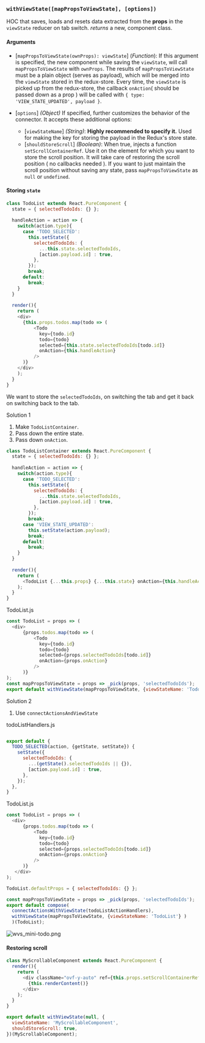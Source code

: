 ### `withViewState([mapPropsToViewState], [options])`
HOC that saves, loads and resets data extracted from the **props** in the `viewState` reducer on tab switch.
*returns* a new, component class.

#### Arguments

* [`mapPropsToViewState(ownProps): viewState`] \(*Function*): If this argument is specified, the new component while saving the `viewState`, will call `mapPropsToViewState` with `ownProps`. The results of `mapPropsToViewState` must be a plain object (serves as payload), which will be merged into the `viewState` stored in the redux-store. Every time, the `viewState` is picked up from the redux-store, the callback `onAction`( should be passed down as a prop ) will be called with `{ type: 'VIEW_STATE_UPDATED', payload }`.

* [`options`] *(Object)* If specified, further customizes the behavior of the connector. It accepts these additional options:
  * [`viewStateName`] *(String)*: **Highly recommended to specify it.** Used for making the key for storing the payload in the Redux's store state.
  * [`shouldStoreScroll`] *(Boolean)*: When true, injects a function `setScrollContainerRef`. Use it on the element for which you want to store the scroll position. It will take care of restoring the scroll position ( no callbacks needed ). If you want to just maintain the scroll position without saving any state, pass `mapPropsToViewState` as `null` or `undefined`.


#### Storing `state`

```javascript
class TodoList extends React.PureComponent {
  state = { selectedTodoIds: {} };
  
  handleAction = action => {
    switch(action.type){
      case 'TODO_SELECTED':
        this.setState({
          selectedTodoIds: { 
            ...this.state.selectedTodoIds,
            [action.payload.id] : true,
          },
        });
        break;
      default:
        break;
    }
  }
  
  render(){
    return (
    <div>
      {this.props.todos.map(todo => ( 
          <Todo
            key={todo.id}
            todo={todo}
            selected={this.state.selectedTodoIds[todo.id]}
            onAction={this.handleAction}
          />
      )}
    </div>
    );
  }
}
```

We want to store the `selectedTodoIds`, on switching the tab and get it back on switching back to the tab.


Solution 1

1. Make `TodoListContainer`.
2. Pass down the entire state.
3. Pass down `onAction`.

```javascript
class TodoListContainer extends React.PureComponent {
  state = { selectedTodoIds: {} };
  
  handleAction = action => {
    switch(action.type){
      case 'TODO_SELECTED':
        this.setState({
          selectedTodoIds: { 
            ...this.state.selectedTodoIds,
            [action.payload.id] : true,
          },
        });
        break;
      case 'VIEW_STATE_UPDATED':
        this.setState(action.payload);
        break;
      default:
        break;
    }
  }
  
  render(){
    return (
      <TodoList {...this.props} {...this.state} onAction={this.handleAction} />
    );
  }
}
```

TodoList.js
```javascript
const TodoList = props => (
  <div>
      {props.todos.map(todo => ( 
          <Todo
            key={todo.id}
            todo={todo}
            selected={props.selectedTodoIds[todo.id]}
            onAction={props.onAction}
          />
      )}
);
const mapPropsToViewState = props => _pick(props, 'selectedTodoIds');
export default withViewState(mapPropsToViewState, {viewStateName: 'TodoList'} )(TodoList);
```

Solution 2
1. Use `connectActionsAndViewState`

todoListHandlers.js

```javascript

export default {
  TODO_SELECTED(action, {getState, setState}) {
    setState({
      selectedTodoIds: { 
        ...(getState().selectedTodoIds || {}),
        [action.payload.id] : true,
      },
    });
  },
}
```

TodoList.js
```javascript
const TodoList = props => (
  <div>
      {props.todos.map(todo => ( 
          <Todo
            key={todo.id}
            todo={todo}
            selected={props.selectedTodoIds[todo.id]}
            onAction={props.onAction}
          />
      )}
   </div>
);

TodoList.defaultProps = { selectedTodoIds: {} };

const mapPropsToViewState = props => _pick(props, 'selectedTodoIds');
export default compose(
  connectActionsWithViewState(todoListActionHandlers),
  withViewState(mapPropsToViewState, {viewStateName: 'TodoList'} )
  )(TodoList);
```

![wvs_mini-todo.png](https://github.com/chinmay17/withViewState/blob/master/wvs_mini-todo.png?raw=true)

#### Restoring scroll

```javascript
class MyScrollableComponent extends React.PureComponent {
  render(){
    return (
      <div className="ovf-y-auto" ref={this.props.setScrollContainerRef}>
        {this.renderContent()}
      </div>
    );
  }
}

export default withViewState(null, {
  viewStateName: 'MyScrollableComponent',
  shouldStoreScroll: true,
})(MyScrollableComponent);
```

